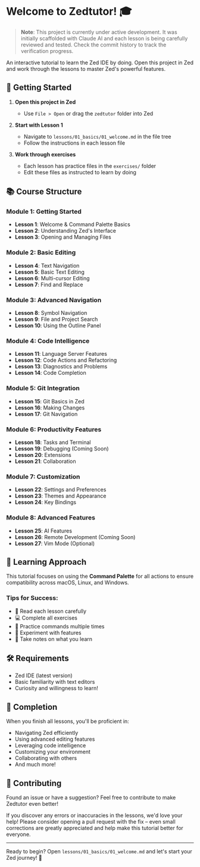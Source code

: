 # Welcome to Zedtutor! 🎓

> **Note**: This project is currently under active development. It was initially scaffolded with Claude AI and each lesson is being carefully reviewed and tested. Check the commit history to track the verification progress.

An interactive tutorial to learn the Zed IDE by doing. Open this project in Zed and work through the lessons to master Zed's powerful features.

## 🚀 Getting Started

1. **Open this project in Zed**
   - Use `File > Open` or drag the `zedtutor` folder into Zed
   
2. **Start with Lesson 1**
   - Navigate to `lessons/01_basics/01_welcome.md` in the file tree
   - Follow the instructions in each lesson file

3. **Work through exercises**
   - Each lesson has practice files in the `exercises/` folder
   - Edit these files as instructed to learn by doing

## 📚 Course Structure

### Module 1: Getting Started
- **Lesson 1**: Welcome & Command Palette Basics
- **Lesson 2**: Understanding Zed's Interface
- **Lesson 3**: Opening and Managing Files

### Module 2: Basic Editing
- **Lesson 4**: Text Navigation
- **Lesson 5**: Basic Text Editing
- **Lesson 6**: Multi-cursor Editing
- **Lesson 7**: Find and Replace

### Module 3: Advanced Navigation
- **Lesson 8**: Symbol Navigation
- **Lesson 9**: File and Project Search
- **Lesson 10**: Using the Outline Panel

### Module 4: Code Intelligence
- **Lesson 11**: Language Server Features
- **Lesson 12**: Code Actions and Refactoring
- **Lesson 13**: Diagnostics and Problems
- **Lesson 14**: Code Completion

### Module 5: Git Integration
- **Lesson 15**: Git Basics in Zed
- **Lesson 16**: Making Changes
- **Lesson 17**: Git Navigation

### Module 6: Productivity Features
- **Lesson 18**: Tasks and Terminal
- **Lesson 19**: Debugging (Coming Soon)
- **Lesson 20**: Extensions
- **Lesson 21**: Collaboration

### Module 7: Customization
- **Lesson 22**: Settings and Preferences
- **Lesson 23**: Themes and Appearance
- **Lesson 24**: Key Bindings

### Module 8: Advanced Features
- **Lesson 25**: AI Features
- **Lesson 26**: Remote Development (Coming Soon)
- **Lesson 27**: Vim Mode (Optional)

## 🎯 Learning Approach

This tutorial focuses on using the **Command Palette** for all actions to ensure compatibility across macOS, Linux, and Windows. 

### Tips for Success:
- 📖 Read each lesson carefully
- 💻 Complete all exercises
- 🔄 Practice commands multiple times
- 🎨 Experiment with features
- 📝 Take notes on what you learn

## 🛠️ Requirements

- Zed IDE (latest version)
- Basic familiarity with text editors
- Curiosity and willingness to learn!

## 🎉 Completion

When you finish all lessons, you'll be proficient in:
- Navigating Zed efficiently
- Using advanced editing features
- Leveraging code intelligence
- Customizing your environment
- Collaborating with others
- And much more!

## 🤝 Contributing

Found an issue or have a suggestion? Feel free to contribute to make Zedtutor even better!

If you discover any errors or inaccuracies in the lessons, we'd love your help! Please consider opening a pull request with the fix – even small corrections are greatly appreciated and help make this tutorial better for everyone.

---

Ready to begin? Open `lessons/01_basics/01_welcome.md` and let's start your Zed journey! 🚀